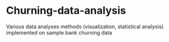 # Churning-data-analysis
Various data analyses methods (visualization, statistical analysis) implemented on sample bank churning data
